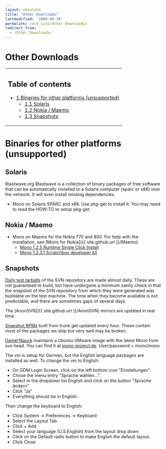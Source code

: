 ```yaml
---
layout: obsolete
title: "Other Downloads"
lastmodified: '2009-09-30'
permalink: /old_site/Other_Downloads/
redirect_from:
  - /Other_Downloads/
---
```


Other Downloads
===============

<table>
<col width="100%" />
<tbody>
<tr class="odd">
<td align="left"><h2>Table of contents</h2>
<ul>
<li><a href="#binaries-for-other-platforms-unsupported">1 Binaries for other platforms (unsupported)</a>
<ul>
<li><a href="#solaris">1.1 Solaris</a></li>
<li><a href="#nokia--maemo">1.2 Nokia / Maemo</a></li>
<li><a href="#snapshots">1.3 Snapshots</a></li>
</ul></li>
</ul></td>
</tr>
</tbody>
</table>

Binaries for other platforms (unsupported)
==========================================

Solaris
-------

Blastwave.org Blastwave is a collection of binary packages of free software that can be automatically installed to a Solaris computer (sparc or x86) over the network. It will even install missing dependencies.

-   Mono on Solaris SPARC and x86. Use pkg-get to install it. You may need to read the HOW-TO to setup pkg-get.

Nokia / Maemo
-------------

-   Mono on Maemo for the Nokia 770 and 800. For help with the installation, see [Mono for Nokia]({{ site.github.url }}/Maemo)
    -   [Mono 1.2.5 Runtime Single Click Install](http://go-mono.com/maemo/pool/bora/mono/mono.install)
    -   [Mono 1.2.3.1 Scratchbox developer kit](http://go-mono.com/maemo/scratchbox-devkit-mono-1.2.3.1-2-i386.tar.gz)

Snapshots
---------

[Daily test tarballs](http://www.go-mono.com/daily/) of the SVN repository are made almost daily. These are not guaranteed to build, but have undergone a minimum sanity check in that the snapshot of the SVN repository from which they were generated was buildable on the test machine. The time when they become available is not predictable, and there are sometimes gaps of several days.

The [AnonSVN]({{ site.github.url }}/AnonSVN) mirrors are updated in real time.

[Snapshot RPMs](http://mono.ximian.com/monobuild/snapshot/download-trunk/) built from trunk get updated every hour. These contain most of the packages we ship but very well may be broken.

[Daniel Nauck](mailto:dna@mono-project.de) maintains a Ubuntu VMware image with the latest Mono from svn head. You can find it at [mono-project.de](http://www.mono-project.de/mono-image/).
User/password = mono/mono

The vm is setup for German, but the English language packages are installed as well. To change the vm to English:

-   On GDM Login Screen, click on the left bottom icon "Einstellungen".
-   Chose the menu entry "Sprache wählen...".
-   Select in the dropdown list English and click on the button "Sprache ändern"
-   Click "Ja"
-   Everything should be in English.

Then change the keyboard to English.

-   Click System -\> Preferences -\> Keyboard
-   Select the Layout Tab
-   Click + Add
-   Select your language (U.S.English) from the layout drop down
-   Click on the Default radio button to make English the default layout.
-   Click Close


